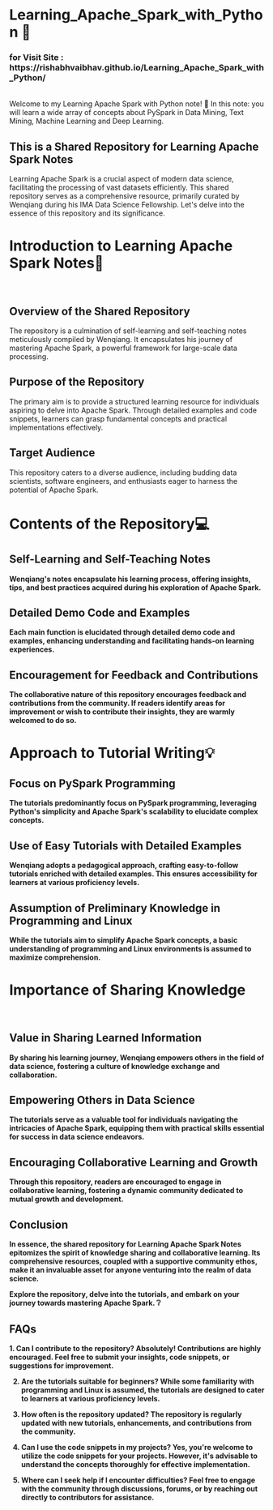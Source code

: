 # Learning_Apache_Spark_with_Python 🚀
<h3> <b>for Visit Site  :  https://rishabhvaibhav.github.io/Learning_Apache_Spark_with_Python/  </b> </h3>
<BR>
Welcome to my Learning Apache Spark with Python note! 🙏
In this note: 
you will learn a wide array of concepts about PySpark in Data Mining, Text Mining, Machine Learning and Deep Learning. 

<h2>This is a Shared Repository for Learning Apache Spark Notes</h2>
Learning Apache Spark is a crucial aspect of modern data science, facilitating the processing of vast datasets efficiently. This shared repository serves as a comprehensive resource, primarily curated by Wenqiang during his IMA Data Science Fellowship. Let's delve into the essence of this repository and its significance.

<h1><b>Introduction to Learning Apache Spark Notes📖</b></h1> 
<BR>
<h2> Overview of the Shared Repository </h2>
The repository is a culmination of self-learning and self-teaching notes meticulously compiled by Wenqiang. It encapsulates his journey of mastering Apache Spark, a powerful framework for large-scale data processing.

<h2>Purpose of the Repository</h2>
The primary aim is to provide a structured learning resource for individuals aspiring to delve into Apache Spark. Through detailed examples and code snippets, learners can grasp fundamental concepts and practical implementations effectively.

<h2>Target Audience</h2>
This repository caters to a diverse audience, including budding data scientists, software engineers, and enthusiasts eager to harness the potential of Apache Spark.

<h1><b><b>Contents of the Repository💻</b><b></h1> 
<h2>Self-Learning and Self-Teaching Notes</h2>
Wenqiang's notes encapsulate his learning process, offering insights, tips, and best practices acquired during his exploration of Apache Spark.

<h2>Detailed Demo Code and Examples</h2>
Each main function is elucidated through detailed demo code and examples, enhancing understanding and facilitating hands-on learning experiences.

<h2>Encouragement for Feedback and Contributions</h2>
The collaborative nature of this repository encourages feedback and contributions from the community. If readers identify areas for improvement or wish to contribute their insights, they are warmly welcomed to do so.

<h1><b>Approach to Tutorial Writing💡<b></h1> 
<h2>Focus on PySpark Programming</h2>
The tutorials predominantly focus on PySpark programming, leveraging Python's simplicity and Apache Spark's scalability to elucidate complex concepts.

<h2>Use of Easy Tutorials with Detailed Examples</h2>
Wenqiang adopts a pedagogical approach, crafting easy-to-follow tutorials enriched with detailed examples. This ensures accessibility for learners at various proficiency levels.

<h2>Assumption of Preliminary Knowledge in Programming and Linux</h2>
While the tutorials aim to simplify Apache Spark concepts, a basic understanding of programming and Linux environments is assumed to maximize comprehension.

<h1><b>Importance of Sharing Knowledge<b></h1>
<BR>
<h2>Value in Sharing Learned Information</h2>
By sharing his learning journey, Wenqiang empowers others in the field of data science, fostering a culture of knowledge exchange and collaboration.

<h2>Empowering Others in Data Science</h2>
The tutorials serve as a valuable tool for individuals navigating the intricacies of Apache Spark, equipping them with practical skills essential for success in data science endeavors.

<h2>Encouraging Collaborative Learning and Growth</h2>
Through this repository, readers are encouraged to engage in collaborative learning, fostering a dynamic community dedicated to mutual growth and development.

<h2>Conclusion</h2>
In essence, the shared repository for Learning Apache Spark Notes epitomizes the spirit of knowledge sharing and collaborative learning. Its comprehensive resources, coupled with a supportive community ethos, make it an invaluable asset for anyone venturing into the realm of data science.

Explore the repository, delve into the tutorials, and embark on your journey towards mastering Apache Spark. ❔

<h2>FAQs</h2>
1. Can I contribute to the repository?
Absolutely! Contributions are highly encouraged. Feel free to submit your insights, code snippets, or suggestions for improvement.

2. Are the tutorials suitable for beginners?
While some familiarity with programming and Linux is assumed, the tutorials are designed to cater to learners at various proficiency levels.

3. How often is the repository updated?
The repository is regularly updated with new tutorials, enhancements, and contributions from the community.

4. Can I use the code snippets in my projects?
Yes, you're welcome to utilize the code snippets for your projects. However, it's advisable to understand the concepts thoroughly for effective implementation.

5. Where can I seek help if I encounter difficulties?
Feel free to engage with the community through discussions, forums, or by reaching out directly to contributors for assistance.
